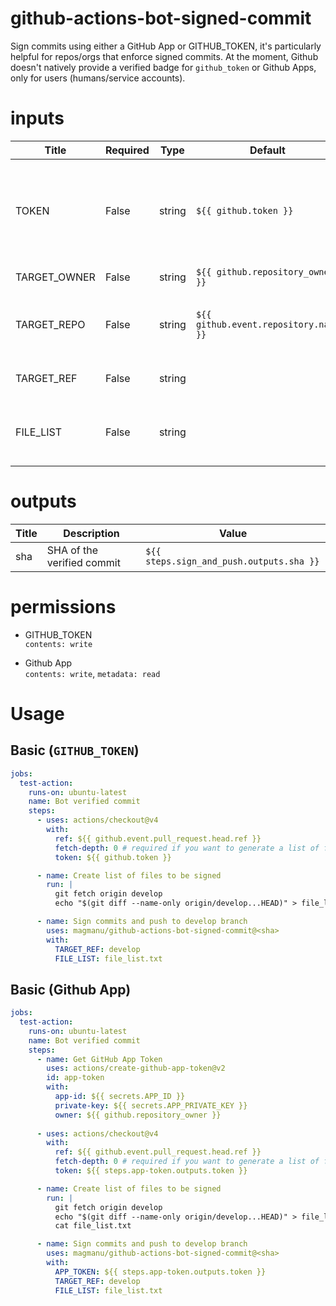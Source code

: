 <!-- BEGIN_ACTION_DOCS -->

# github-actions-bot-signed-commit
Sign commits using either a GitHub App or GITHUB_TOKEN, it's  particularly helpful for repos/orgs that enforce signed commits. At the moment, Github doesn't natively provide a verified badge for  `github_token` or Github Apps, only for users (humans/service accounts).

# inputs
| Title | Required | Type | Default| Description |
|-----|-----|-----|-----|-----|
| TOKEN | False | string | `${{ github.token }}` | If signing commits for Github Apps, provide the App token. If not provided, the action will automatically use GITHUB_TOKEN. |
| TARGET_OWNER | False | string | `${{ github.repository_owner }}` | The repository owner (user or org) |
| TARGET_REPO | False | string | `${{ github.event.repository.name }}` | The repository name where the commits will be signed and pushed to. |
| TARGET_REF | False | string |  | The branch where the signed commits will be pushed to. |
| FILE_LIST | False | string |  | The path to a text file containing the list of file paths to be committed. E.g.: subdir/file_paths.txt |

# outputs
| Title | Description | Value |
|-----|-----|-----|
|sha | SHA of the verified commit |  `${{ steps.sign_and_push.outputs.sha }}` | 
<!-- END_ACTION_DOCS -->


# permissions

- GITHUB_TOKEN  
`contents: write`

- Github App  
`contents: write`, `metadata: read`

# Usage

## Basic (`GITHUB_TOKEN`)

```yaml
jobs:
  test-action:
    runs-on: ubuntu-latest
    name: Bot verified commit
    steps:
      - uses: actions/checkout@v4
        with:
          ref: ${{ github.event.pull_request.head.ref }}
          fetch-depth: 0 # required if you want to generate a list of files to be committed by comparing branches
          token: ${{ github.token }}

      - name: Create list of files to be signed
        run: |
          git fetch origin develop
          echo "$(git diff --name-only origin/develop...HEAD)" > file_list.txt

      - name: Sign commits and push to develop branch
        uses: magmanu/github-actions-bot-signed-commit@<sha> 
        with:
          TARGET_REF: develop
          FILE_LIST: file_list.txt
```

## Basic (Github App)

```yaml
jobs:
  test-action:
    runs-on: ubuntu-latest
    name: Bot verified commit
    steps:
      - name: Get GitHub App Token
        uses: actions/create-github-app-token@v2
        id: app-token
        with:
          app-id: ${{ secrets.APP_ID }}
          private-key: ${{ secrets.APP_PRIVATE_KEY }}
          owner: ${{ github.repository_owner }}
          
      - uses: actions/checkout@v4
        with:
          ref: ${{ github.event.pull_request.head.ref }}
          fetch-depth: 0 # required if you want to generate a list of files to be committed by comparing branches
          token: ${{ steps.app-token.outputs.token }}

      - name: Create list of files to be signed
        run: |
          git fetch origin develop
          echo "$(git diff --name-only origin/develop...HEAD)" > file_list.txt
          cat file_list.txt

      - name: Sign commits and push to develop branch
        uses: magmanu/github-actions-bot-signed-commit@<sha> 
        with:
          APP_TOKEN: ${{ steps.app-token.outputs.token }}
          TARGET_REF: develop
          FILE_LIST: file_list.txt
```
